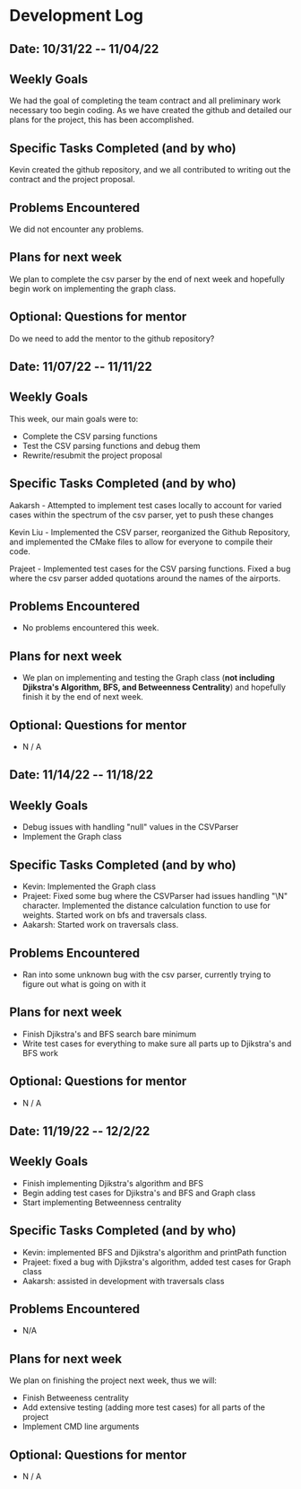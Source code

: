 # Development Log 

## Date: 10/31/22 -- 11/04/22
## Weekly Goals
We had the goal of completing the team contract and all preliminary work necessary too begin coding.  As we have created the github and detailed our plans for the project, this has been accomplished.

## Specific Tasks Completed (and by who)
Kevin created the github repository, and we all contributed to writing out the contract and the project proposal.

## Problems Encountered 
We did not encounter any problems.

## Plans for next week
We plan to complete the csv parser by the end of next week and hopefully begin work on implementing the graph class.

## Optional: Questions for mentor
Do we need to add the mentor to the github repository?

## Date: 11/07/22 -- 11/11/22

## Weekly Goals

This week, our main goals were to:
- Complete the CSV parsing functions
- Test the CSV parsing functions and debug them
- Rewrite/resubmit the project proposal

## Specific Tasks Completed (and by who)

Aakarsh - Attempted to implement test cases locally to account for varied cases within the spectrum of the csv parser, yet to push these changes

Kevin Liu - Implemented the CSV parser, reorganized the Github Repository, and implemented the CMake files to allow for everyone to compile their code.

Prajeet - Implemented test cases for the CSV parsing functions. Fixed a bug where the csv parser added quotations around the names of the airports.

## Problems Encountered 

- No problems encountered this week.

## Plans for next week

- We plan on implementing and testing the Graph class (**not including Djikstra's Algorithm, BFS, and Betweenness Centrality**) and hopefully finish it by the end of next week.

## Optional: Questions for mentor

- N / A

## Date: 11/14/22 -- 11/18/22 

## Weekly Goals

- Debug issues with handling "null" values in the CSVParser
- Implement the Graph class

## Specific Tasks Completed (and by who)
- Kevin: Implemented the Graph class
- Prajeet: Fixed some bug where the CSVParser had issues handling "\N" character. Implemented the distance calculation function to use for weights.  Started work on bfs and traversals class.
- Aakarsh:  Started work on traversals class.

## Problems Encountered

- Ran into some unknown bug with the csv parser, currently trying to figure out what is going on with it


## Plans for next week
- Finish Djikstra's and BFS search bare minimum
- Write test cases for everything to make sure all parts up to Djikstra's and BFS work

## Optional: Questions for mentor

- N / A

## Date: 11/19/22 -- 12/2/22

## Weekly Goals

- Finish implementing Djikstra's algorithm and BFS
- Begin adding test cases for Djikstra's and BFS and Graph class
- Start implementing Betweenness centrality

## Specific Tasks Completed (and by who)

- Kevin: implemented BFS and Djikstra's algorithm and printPath function
- Prajeet: fixed a bug with Djikstra's algorithm, added test cases for Graph class
- Aakarsh: assisted in development with traversals class

## Problems Encountered

- N/A

## Plans for next week

We plan on finishing the project next week, thus we will:
- Finish Betweeness centrality
- Add extensive testing (adding more test cases) for all parts of the project
- Implement CMD line arguments

## Optional: Questions for mentor

- N / A
